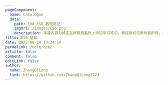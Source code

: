 ```yaml
---
pageComponent:
  name: Catalogue
  data:
    path: 100_ES6 教程笔记
    imgUrl: /images/ES6.png
    description: 本章内容为博主在原教程基础上添加学习笔记，教程版权归原作者所有。来源：<a href='https://es6.ruanyifeng.com/' target='_blank'>ES6教程</a>
title: ES6 基础
date: 2022-06-24 13:34:19
permalink: /note/es6/
article: false
comment: false
editLink: false
author:
  name: ZhangQiLong
  link: https://github.com/ZhangQiLong2023
---
```

